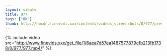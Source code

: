 ```yaml
--- 
layout: sieutv
title: 977
tags: ["0k"]
thumb: http://hwcdn.finevids.xxx/contents/videos_screenshots/0/977/preview.mp4.jpg
---
```

{% include video src="http://www.finevids.xxx/get_file/1/6aea7d57ea1487577879cfb213fb1738/0/977/977.mp4/" %} 
